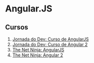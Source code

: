 # Angular.JS
## Cursos
1. [Jornada do Dev: Curso de AngularJS](https://jornadadodev.com.br/cursos/curso-de-angularjs?utm_source=facebook&utm_campaign=desenvolvimento_web&utm_medium=grupos&utm_content=curso-de-angularjs)
2. [Jornada do Dev: Curso de Angular 2](https://jornadadodev.com.br/cursos/curso-de-angular-2?utm_source=facebook&utm_campaign=desenvolvimento_web&utm_medium=grupos&utm_content=curso-de-angular-2)
3. [The Net Ninja: AngularJS](https://www.youtube.com/watch?v=FlUCU13dJyo&list=PL4cUxeGkcC9gsJS5QgFT2IvWIX78dV3_v)
3. [The Net Ninja: Angular 2](https://www.youtube.com/watch?v=DwTNR3EBSJQ&list=PL4cUxeGkcC9jqhk5RvBiEwHMKSUXPyng0)